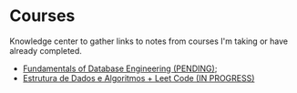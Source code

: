# Courses

Knowledge center to gather links to notes from courses I'm taking or have already completed.

- [Fundamentals of Database Engineering (PENDING)]();
- [Estrutura de Dados e Algoritmos + Leet Code (IN PROGRESS)](./data-structures-and-algorithms/)